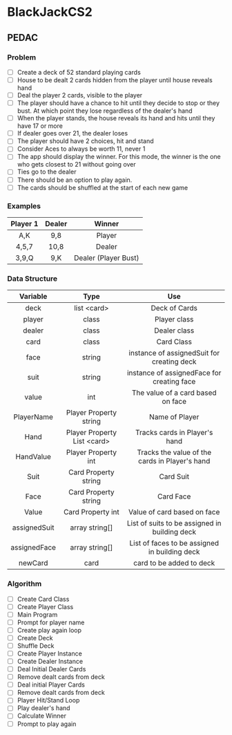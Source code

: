 # BlackJackCS2

## PEDAC

### Problem

- [ ] Create a deck of 52 standard playing cards
- [ ] House to be dealt 2 cards hidden from the player until house reveals hand
- [ ] Deal the player 2 cards, visible to the player
- [ ] The player should have a chance to hit until they decide to stop or they bust. At which point they lose regardless of the dealer's hand
- [ ] When the player stands, the house reveals its hand and hits until they have 17 or more
- [ ] If dealer goes over 21, the dealer loses
- [ ] The player should have 2 choices, hit and stand
- [ ] Consider Aces to always be worth 11, never 1
- [ ] The app should display the winner. For this mode, the winner is the one who gets closest to 21 without going over
- [ ] Ties go to the dealer
- [ ] There should be an option to play again.
- [ ] The cards should be shuffled at the start of each new game

### Examples

| Player 1 | Dealer |        Winner        |
| :------: | :----: | :------------------: |
|   A,K    |  9,8   |        Player        |
|  4,5,7   |  10,8  |        Dealer        |
|  3,9,Q   |  9,K   | Dealer (Player Bust) |

### Data Structure

|   Variable   |             Type             |                      Use                       |
| :----------: | :--------------------------: | :--------------------------------------------: |
|     deck     |         list \<card>         |                 Deck of Cards                  |
|    player    |            class             |                  Player class                  |
|    dealer    |            class             |                  Dealer class                  |
|     card     |            class             |                   Card Class                   |
|     face     |            string            |   instance of assignedSuit for creating deck   |
|     suit     |            string            |   instance of assignedFace for creating face   |
|    value     |             int              |       The value of a card based on face        |
|  PlayerName  |    Player Property string    |                 Name of Player                 |
|     Hand     | Player Property List \<card> |         Tracks cards in Player's hand          |
|  HandValue   |     Player Property int      | Tracks the value of the cards in Player's hand |
|     Suit     |     Card Property string     |                   Card Suit                    |
|     Face     |     Card Property string     |                   Card Face                    |
|    Value     |      Card Property int       |          Value of card based on face           |
| assignedSuit |        array string[]        | List of suits to be assigned in building deck  |
| assignedFace |        array string[]        | List of faces to be assigned in building deck  |
|   newCard    |             card             |            card to be added to deck            |

### Algorithm

- [ ] Create Card Class
- [ ] Create Player Class
- [ ] Main Program
- [ ] Prompt for player name
- [ ] Create play again loop
- [ ] Create Deck
- [ ] Shuffle Deck
- [ ] Create Player Instance
- [ ] Create Dealer Instance
- [ ] Deal Initial Dealer Cards
- [ ] Remove dealt cards from deck
- [ ] Deal initial Player Cards
- [ ] Remove dealt cards from deck
- [ ] Player Hit/Stand Loop
- [ ] Play dealer's hand
- [ ] Calculate Winner
- [ ] Prompt to play again
